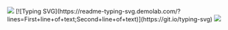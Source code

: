 <img src="https://capsule-render.vercel.app/api?type=waving&color=BDBDC8&height=150&section=header" />
[![Typing SVG](https://readme-typing-svg.demolab.com/?lines=First+line+of+text;Second+line+of+text)](https://git.io/typing-svg)
<img src="https://capsule-render.vercel.app/api?type=waving&color=BDBDC8&height=150&section=footer" />
